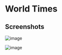 # World Times
 
## Screenshots

![image](https://user-images.githubusercontent.com/67907674/183871085-3fd2a240-c42d-4e8b-ad07-3218c0cc9228.png)

![image](https://user-images.githubusercontent.com/67907674/183871120-679eb814-2d12-4291-bf8b-27c91fdcadd8.png)
